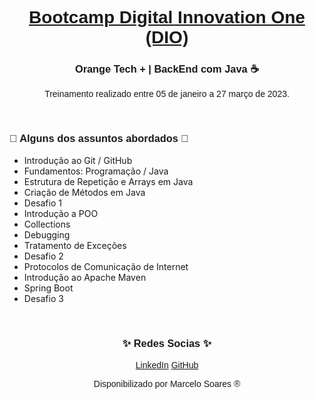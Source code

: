 <h1 align="center"><a href="https://www.dio.me/"><font face="Helvetica"> Bootcamp Digital Innovation One (DIO) </font></a></h1>

<h3 align="center"><font face="Helvetica"> Orange Tech + | BackEnd com Java ☕</font></h3>

<!--
<p> </p>
<h3 align="center"><font face="Helvetica"> Resumo: </font></h3>
-->

<p align="center"><font face="Helvetica"> Treinamento realizado entre 05 de janeiro a 27 março de 2023. </font></p>
<p> </p>
<h3> <font face="Helvetica"> 📖 Alguns dos assuntos abordados 📖</font></h3>

<ul>
	<li>Introdução ao Git / GitHub</li>
	<li>Fundamentos: Programação / Java </li>
	<li>Estrutura de Repetição e Arrays em Java</li>
	<li>Criação de Métodos em Java</li>
	<li>Desafio 1</li>
	<li>Introdução a POO</li>
	<li>Collections</li>
	<li>Debugging</li>
	<li>Tratamento de Exceções</li>
	<li>Desafio 2</li>
	<li>Protocolos de Comunicação de Internet</li>
	<li>Introdução ao Apache Maven</li>
	<li>Spring Boot</li>
	<li>Desafio 3</li>
</ul>

<p> </p>
<h3 align="center"><font face="Helvetica"> ✨ ️Redes Socias ✨</font></h3>
<p align="center"> 
<a href="https://www.linkedin.com/in/marcelodsoares/"><font face="Helvetica">LinkedIn</font></a>
<a href="https://github.com/Mdsoare/"><font face="Helvetica">GitHub</font></a>
</p>

<p align="center"><font face="Helvetica"> Disponibilizado por Marcelo Soares ® </font></p>